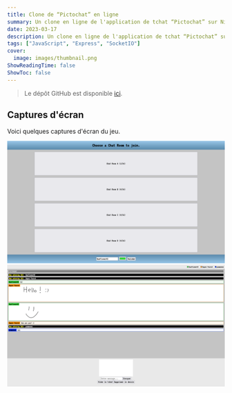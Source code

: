 ```yaml
---
title: Clone de “Pictochat” en ligne
summary: Un clone en ligne de l'application de tchat “Pictochat” sur Nintendo DS permettant aux utilisateurs d'échanger des messages et partager des dessins via plusieurs salons de discussion.
date: 2023-03-17
description: Un clone en ligne de l'application de tchat “Pictochat” sur Nintendo DS permettant aux utilisateurs d'échanger des messages et partager des dessins via plusieurs salons de discussion.
tags: ["JavaScript", "Express", "SocketIO"]
cover:
  image: images/thumbnail.png
ShowReadingTime: false
ShowToc: false
---
```


> Le dépôt GitHub est disponible [ici](https://github.com/0lbap/pictochat).

## Captures d'écran

Voici quelques captures d'écran du jeu.

![Image](images/1.png)
![Image](images/2.png)
